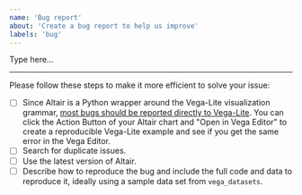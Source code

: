 ```yaml
---
name: 'Bug report'
about: 'Create a bug report to help us improve'
labels: 'bug'
---
```


Type here...

---

Please follow these steps to make it more efficient to solve your issue:

- [ ] Since Altair is a Python wrapper around the Vega-Lite visualization grammar, [most bugs should be reported directly to Vega-Lite](https://github.com/vega/vega-lite/issues). You can click the Action Button of your Altair chart and "Open in Vega Editor" to create a reproducible Vega-Lite example and see if you get the same error in the Vega Editor.
- [ ] Search for duplicate issues.
- [ ] Use the latest version of Altair.
- [ ] Describe how to reproduce the bug and include the full code and data to reproduce it, ideally using a sample data set from `vega_datasets`.
